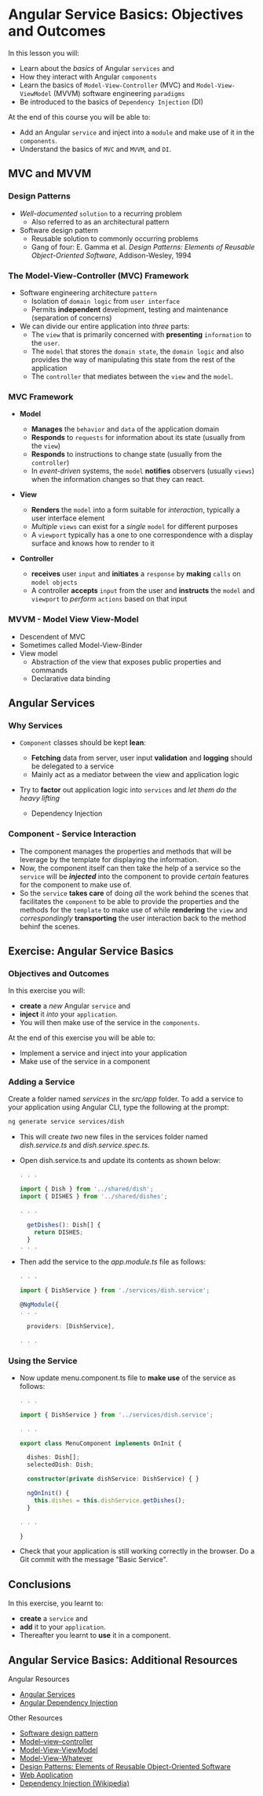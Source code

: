 # Angular Service Basics: Objectives and Outcomes

In this lesson you will:

- Learn about the _basics_ of Angular `services` and
- How they interact with Angular `components`
- Learn the basics of `Model-View-Controller` (MVC) and `Model-View-ViewModel` (MVVM) software engineering `paradigms`
- Be introduced to the basics of `Dependency Injection` (DI)

At the end of this course you will be able to:

- Add an Angular `service` and inject into a `module` and make use of it in the `components`.
- Understand the basics of `MVC` and `MVVM`, and `DI`.

## MVC and MVVM

### Design Patterns

- _Well-documented_ `solution` to a recurring problem
    - Also referred to as an architectural pattern
- Software design pattern
    - Reusable solution to commonly occurring problems
    - Gang of four: E. Gamma et al. _Design Patterns: Elements of Reusable Object-Oriented Software_, Addison-Wesley, 1994

### The Model-View-Controller (MVC) Framework

- Software engineering architecture `pattern`
    - Isolation of `domain logic` from `user interface`
    - Permits __independent__ development, testing and maintenance (separation of concerns)
- We can divide our entire application into _three_ parts:
    - The `view` that is primarily concerned with __presenting__ `information` to the `user`.
    - The `model` that stores the `domain state`, the `domain logic` and also provides the way of manipulating this state from the rest of the application
    - The `controller` that mediates between the `view` and the `model`.

### MVC Framework

- __Model__
    - __Manages__ the `behavior` and `data` of the application domain
    - __Responds__ to `requests` for information about its state (usually from the `view`)
    - __Responds__ to instructions to change state (usually from the `controller`)
    - In _event-driven_ systems, the `model` __notifies__ observers (usually `views`) when the information changes so that they can react.

- __View__
    - __Renders__ the `model` into a form suitable for _interaction_, typically a user interface element
    - _Multiple_ `views` can exist for a _single_ `model` for different purposes
    - A `viewport` typically has a one to one correspondence with a display surface and knows how to render to it

- __Controller__
    - __receives__ user `input` and __initiates__ a `response` by __making__ `calls` on `model objects`
    - A controller __accepts__ `input` from the user and __instructs__ the `model` and `viewport` to _perform_ `actions` based on that input

### MVVM - Model View View-Model

- Descendent of MVC
- Sometimes called Model-View-Binder
- View model
    - Abstraction of the view that exposes public properties and commands
    - Declarative data binding

## Angular Services

### Why Services

- `Component` classes should be kept __lean__:
    - __Fetching__ data from server, user input __validation__ and __logging__ should be delegated to a service
    - Mainly act as a mediator between the view and application logic

- Try to __factor__ out application logic into `services` and _let them do the heavy lifting_
    - Dependency Injection

### Component - Service Interaction

- The component manages the properties and methods that will be leverage by the template for displaying the information.
- Now, the component itself can then take the help of a service so the `service` will be ___injected___ into the component to provide _certain_ features for the component to make use of.
- So the `service` __takes care__ of doing _all_ the work behind the scenes that facilitates the `component` to be able to provide the properties and the methods for the `template` to make use of while __rendering__ the `view` and _correspondingly_ __transporting__ the user interaction back to the method behinf the scenes.

## Exercise: Angular Service Basics

### Objectives and Outcomes

In this exercise you will:

- __create__ a _new_ Angular `service` and
- __inject__ it _into_ your `application`.
- You will then make use of the service in the `components`.

At the end of this exercise you will be able to:

- Implement a service and inject into your application
- Make use of the service in a component

### Adding a Service

Create a folder named _services_ in the _src/app_ folder.
To add a service to your application using Angular CLI, type the following at the prompt:

```bash
ng generate service services/dish
```

- This will create _two_ new files in the services folder named _dish.service.ts_ and _dish.service.spec.ts_.
- Open dish.service.ts and update its contents as shown below:

    ```ts
    . . .

    import { Dish } from '../shared/dish';
    import { DISHES } from '../shared/dishes';

    . . .

      getDishes(): Dish[] {
        return DISHES;
      }
    . . .
    ```

- Then add the service to the _app.module.ts_ file as follows:

    ```ts
    . . .

    import { DishService } from './services/dish.service';

    @NgModule({
    . . .

      providers: [DishService],

    . . .

    ```

### Using the Service

- Now update menu.component.ts file to __make use__ of the service as follows:

    ```ts
    . . .

    import { DishService } from '../services/dish.service';

    . . .

    export class MenuComponent implements OnInit {

      dishes: Dish[];
      selectedDish: Dish;

      constructor(private dishService: DishService) { }

      ngOnInit() {
        this.dishes = this.dishService.getDishes();
      }

    . . .

    }
    ```

- Check that your application is still working correctly in the browser. Do a Git commit with the message "Basic Service".

## Conclusions

In this exercise, you learnt to:

- __create__ a `service` and
- __add__ it to your `application`.
- Thereafter you learnt to __use__ it in a component.

## Angular Service Basics: Additional Resources

Angular Resources

- [Angular Services](https://angular.io/docs/ts/latest/guide/architecture.html#!#services)
- [Angular Dependency Injection](https://angular.io/docs/ts/latest/guide/dependency-injection.html)

Other Resources

- [Software design pattern](https://en.wikipedia.org/wiki/Software_design_pattern)
- [Model–view–controller](https://en.wikipedia.org/wiki/Model-view-controller)
- [Model-View-ViewModel]()
- [Model-View-Whatever]()
- [Design Patterns: Elements of Reusable Object-Oriented Software](http://c2.com/cgi/wiki?DesignPatternsBook)
- [Web Application](https://en.wikipedia.org/wiki/Web_application)
- [Dependency Injection (Wikipedia)](https://en.wikipedia.org/wiki/Dependency_injection)
